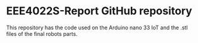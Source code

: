 # EEE4022S-Report GitHub repository

This repository has the code used on the Arduino nano 33 IoT and the .stl files of the final robots parts.


